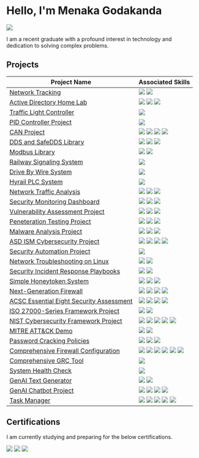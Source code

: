 # Hello, I'm Menaka Godakanda
<a href="https://linkedin.com/in/menaka-godakanda-6988b7157"><img src="https://img.shields.io/badge/-LinkedIn-0072b1?&style=for-the-badge&logo=linkedin&logoColor=white"/></a>

I am a recent graduate with a profound interest in technology and dedication to solving complex problems.


## Projects
| Project Name          | Associated Skills    |
|----------------|-----------------------|
| <a href="https://github.com/MenakaGodakanda/network-tracking">Network Tracking</a> | <img src="https://img.shields.io/badge/-Wireshark-1679A7?&style-for-the-badge&logo=Wireshark&logoColor=white"/> <img src="https://img.shields.io/badge/-Python-3572A5?&style-for-the-badge&logo=Python&logoColor=white"/>|
| <a href="https://github.com/MenakaGodakanda/Home-lab-active-directory">Active Directory Home Lab</a> | <img src="https://img.shields.io/badge/-Oracle_Virtualbox-00A4EF?&style-for-the-badge&logo=Oracle&logoColor=white"/> <img src="https://img.shields.io/badge/-Windows_Server-0078D7?&style-for-the-badge&logo=Windows&logoColor=white"/> <img src="https://img.shields.io/badge/-Powershell-5391FE?&style-for-the-badge&logo=Accenture&logoColor=white"/>|
| <a href="https://github.com/MenakaGodakanda/TrafficLightController">Traffic Light Controller</a> | <img src="https://img.shields.io/badge/-C Programming-A8B9CC?&style-for-the-badge&logo=C&logoColor=white"/>|
| <a href="https://github.com/MenakaGodakanda/PIDControllerProject">PID Controller Project</a> | <img src="https://img.shields.io/badge/-C++-00599C?&style-for-the-badge&logo=cplusplus&logoColor=white"/>|
| <a href="https://github.com/MenakaGodakanda/can_project">CAN Project</a> | <img src="https://img.shields.io/badge/-C Programming-A8B9CC?&style-for-the-badge&logo=C&logoColor=white"/> <img src="https://img.shields.io/badge/-C++-00599C?&style-for-the-badge&logo=cplusplus&logoColor=white"/> <img src="https://img.shields.io/badge/-CANopen-008C4A?&style-for-the-badge&logo=iMessage&logoColor=white"/> <img src="https://img.shields.io/badge/-CAN J1939-FF6600?&style-for-the-badge&logo=iMessage&logoColor=white"/>|
| <a href="https://github.com/MenakaGodakanda/dds_project">DDS and SafeDDS Library</a> | <img src="https://img.shields.io/badge/-C++-00599C?&style-for-the-badge&logo=cplusplus&logoColor=white"/> <img src="https://img.shields.io/badge/-DDS-0071BC?&style-for-the-badge&logo=iMessage&logoColor=white"/> <img src="https://img.shields.io/badge/-Safe DDS-FFCC00?&style-for-the-badge&logo=iMessage&logoColor=white"/>|
| <a href="https://github.com/MenakaGodakanda/modbus-library">Modbus Library</a> | <img src="https://img.shields.io/badge/-C++-00599C?&style-for-the-badge&logo=cplusplus&logoColor=white"/> <img src="https://img.shields.io/badge/-Modbus-00539F?&style-for-the-badge&logo=iMessage&logoColor=white"/>|
| <a href="https://github.com/MenakaGodakanda/railway_signaling_system">Railway Signaling System</a> | <img src="https://img.shields.io/badge/-C++-00599C?&style-for-the-badge&logo=cplusplus&logoColor=white"/>|
| <a href="https://github.com/MenakaGodakanda/drive_by_wire">Drive By Wire System</a> | <img src="https://img.shields.io/badge/-C++-00599C?&style-for-the-badge&logo=cplusplus&logoColor=white"/>|
| <a href="https://github.com/MenakaGodakanda/hyrail-plc-project">Hyrail PLC System</a> | <img src="https://img.shields.io/badge/-C Programming-A8B9CC?&style-for-the-badge&logo=C&logoColor=white"/>|
| <a href="https://github.com/MenakaGodakanda/NetworkTrafficAnalysis">Network Traffic Analysis</a> | <img src="https://img.shields.io/badge/-Tshark-005F73?&style-for-the-badge&logo=Wireshark&logoColor=white"/> <img src="https://img.shields.io/badge/-Zeek-9E2A2B?&style-for-the-badge&logo=Zotero&logoColor=white"/> <img src="https://img.shields.io/badge/-Python-3572A5?&style-for-the-badge&logo=Python&logoColor=white"/>|
| <a href="https://github.com/MenakaGodakanda/security-monitoring-dashboard">Security Monitoring Dashboard</a> | <img src="https://img.shields.io/badge/-Docker-2496ED?&style-for-the-badge&logo=Docker&logoColor=white"/> <img src="https://img.shields.io/badge/-ELK Stack-005571?&style-for-the-badge&logo=Elastic&logoColor=white"/> <img src="https://img.shields.io/badge/-Shell-4EAA25?&style-for-the-badge&logo=GNU-Bash&logoColor=white"/>
| <a href="https://github.com/MenakaGodakanda/vulnerability-assessment">Vulnerability Assessment Project</a> | <img src="https://img.shields.io/badge/-Docker-2496ED?&style-for-the-badge&logo=Docker&logoColor=white"/> <img src="https://img.shields.io/badge/-OpenVAS-339933?&style-for-the-badge&logo=OpenStreetMap&logoColor=white"/> <img src="https://img.shields.io/badge/-Metasploitable-2596CD?&style-for-the-badge&logo=Metasploit&logoColor=white"/>
| <a href="https://github.com/MenakaGodakanda/PenetrationTestingProject">Peneteration Testing Project</a> | <img src="https://img.shields.io/badge/-Kali Linux-557C94?&style-for-the-badge&logo=Kali-Linux&logoColor=white"/> <img src="https://img.shields.io/badge/-Metasploitable-2596CD?&style-for-the-badge&logo=Metasploit&logoColor=white"/> <img src="https://img.shields.io/badge/-Nmap-002F5B?&style-for-the-badge&logo=ApacheCassandra&logoColor=white"/>
| <a href="https://github.com/MenakaGodakanda/malware-analysis">Malware Analysis Project</a> | <img src="https://img.shields.io/badge/-Python-3572A5?&style-for-the-badge&logo=python&logoColor=white"/> <img src="https://img.shields.io/badge/-PEfile-007ACC?&style-for-the-badge&logo=python&logoColor=white"/> <img src="https://img.shields.io/badge/-Radare2-B20000?&style-for-the-badge&logo=resend&logoColor=white"/>
| <a href="https://github.com/MenakaGodakanda/ASD_ISM_Project">ASD ISM Cybersecurity Project</a> | <img src="https://img.shields.io/badge/-Nmap-002F5B?&style-for-the-badge&logo=ApacheCassandra&logoColor=white"/> <img src="https://img.shields.io/badge/-Lynis-E20612?&style-for-the-badge&logo=GNOME-Terminal&logoColor=white"/> <img src="https://img.shields.io/badge/-Shell-4EAA25?&style-for-the-badge&logo=GNU-Bash&logoColor=white"/> <img src="https://img.shields.io/badge/-ASD ISM-29F1FB?&style-for-the-badge&logo=Framework&logoColor=white"/>
| <a href="https://github.com/MenakaGodakanda/security-automation">Security Automation Project</a> | <img src="https://img.shields.io/badge/-Python-3572A5?&style-for-the-badge&logo=python&logoColor=white"/>
| <a href="https://github.com/MenakaGodakanda/network-troubleshooting-linux">Network Troubleshooting on Linux</a> | <img src="https://img.shields.io/badge/-Shell-4EAA25?&style-for-the-badge&logo=GNU-Bash&logoColor=white"/> <img src="https://img.shields.io/badge/-OSI Layers-1F6B75?&style-for-the-badge&logo=Openlayers&logoColor=white"/>
| <a href="https://github.com/MenakaGodakanda/Security-Incident-Response-Playbooks">Security Incident Response Playbooks</a> | <img src="https://img.shields.io/badge/-Ansible-EE0000?&style-for-the-badge&logo=Ansible&logoColor=white"/> <img src="https://img.shields.io/badge/-Python-3572A5?&style-for-the-badge&logo=python&logoColor=white"/>
| <a href="https://github.com/MenakaGodakanda/simple_honeytoken_system">Simple Honeytoken System</a> | <img src="https://img.shields.io/badge/-Python-3572A5?&style-for-the-badge&logo=python&logoColor=white"/> <img src="https://img.shields.io/badge/-HTML-E34F26?&style-for-the-badge&logo=HTML5&logoColor=white"/> <img src="https://img.shields.io/badge/-Flask-29B5E8?&style-for-the-badge&logo=Flask&logoColor=white"/>
| <a href="https://github.com/MenakaGodakanda/NGFW">Next-Generation Firewall</a> | <img src="https://img.shields.io/badge/-Scapy-85EA2D?&style-for-the-badge&logo=Stripe&logoColor=white"/> <img src="https://img.shields.io/badge/-Iptables-FF5B49?&style-for-the-badge&logo=Fireship&logoColor=white"/> <img src="https://img.shields.io/badge/-Python-3572A5?&style-for-the-badge&logo=python&logoColor=white"/> <img src="https://img.shields.io/badge/-Shell-4EAA25?&style-for-the-badge&logo=GNU-Bash&logoColor=white"/>
| <a href="https://github.com/MenakaGodakanda/acsc-essential-eight-assessment">ACSC Essential Eight Security Assessment</a> | <img src="https://img.shields.io/badge/-Shell-4EAA25?&style-for-the-badge&logo=GNU-Bash&logoColor=white"/> <img src="https://img.shields.io/badge/-Lynis-E20612?&style-for-the-badge&logo=GNOME-Terminal&logoColor=white"/> <img src="https://img.shields.io/badge/-AppArmor-F74843?&style-for-the-badge&logo=Radar&logoColor=white"/> <img src="https://img.shields.io/badge/-ACSC Essential Eight-29F1FB?&style-for-the-badge&logo=Framework&logoColor=white"/>
| <a href="https://github.com/MenakaGodakanda/iso27000-framework">ISO 27000-Series Framework Project</a> | <img src="https://img.shields.io/badge/-Python-3572A5?&style-for-the-badge&logo=python&logoColor=white"/> <img src="https://img.shields.io/badge/-ISO 27000 Series-29F1FB?&style-for-the-badge&logo=Framework&logoColor=white"/>
| <a href="https://github.com/MenakaGodakanda/NIST_CSF_Project">NIST Cybersecurity Framework Project</a> | <img src="https://img.shields.io/badge/-Python-3572A5?&style-for-the-badge&logo=python&logoColor=white"/> <img src="https://img.shields.io/badge/-Nmap-002F5B?&style-for-the-badge&logo=ApacheCassandra&logoColor=white"/> <img src="https://img.shields.io/badge/-Snort-F6A7AA?&style-for-the-badge&logo=Snort&logoColor=white"/> <img src="https://img.shields.io/badge/-Iptables-FF5B49?&style-for-the-badge&logo=Fireship&logoColor=white"/> <img src="https://img.shields.io/badge/-NIST CSF-29F1FB?&style-for-the-badge&logo=Framework&logoColor=white"/>
| <a href="https://github.com/MenakaGodakanda/mitre-attack-demo">MITRE ATT&CK Demo</a> | <img src="https://img.shields.io/badge/-Python-3572A5?&style-for-the-badge&logo=python&logoColor=white"/> <img src="https://img.shields.io/badge/-MITRE ATT&CK-29F1FB?&style-for-the-badge&logo=Framework&logoColor=white"/>
| <a href="https://github.com/MenakaGodakanda/password-cracking-policies">Password Cracking Policies</a> | <img src="https://img.shields.io/badge/-Python-3572A5?&style-for-the-badge&logo=python&logoColor=white"/> <img src="https://img.shields.io/badge/-John the Ripper-EE0000?&style-for-the-badge&logo=Cyberdefenders&logoColor=white"/> <img src="https://img.shields.io/badge/-Hashcat-000000?&style-for-the-badge&logo=Github&logoColor=white"/>
| <a href="https://github.com/MenakaGodakanda/firewall-configuration">Comprehensive Firewall Configuration</a> | <img src="https://img.shields.io/badge/-Shell-4EAA25?&style-for-the-badge&logo=GNU-Bash&logoColor=white"/> <img src="https://img.shields.io/badge/-UFW-FF5B49?&style-for-the-badge&logo=Fireship&logoColor=white"/> <img src="https://img.shields.io/badge/-ClamAV-FF0000?&style-for-the-badge&logo=openbugbounty&logoColor=white"/> <img src="https://img.shields.io/badge/-Snort-F6A7AA?&style-for-the-badge&logo=Snort&logoColor=white"/> <img src="https://img.shields.io/badge/-Suricata-FF6A00?&style-for-the-badge&logo=protocolsdotio&logoColor=white"/> <img src="https://img.shields.io/badge/-Squid-23C8D2?&style-for-the-badge&logo=chainguard&logoColor=white"/>
| <a href="https://github.com/MenakaGodakanda/GRC-Cybersecurity">Comprehensive GRC Tool</a> | <img src="https://img.shields.io/badge/-Python-3572A5?&style-for-the-badge&logo=python&logoColor=white"/>
| <a href="https://github.com/MenakaGodakanda/SystemHealthCheck">System Health Check</a> | <img src="https://img.shields.io/badge/-Powershell-5391FE?&style-for-the-badge&logo=Accenture&logoColor=white"/>
| <a href="https://github.com/MenakaGodakanda/genai-text-generator">GenAI Text Generator</a> | <img src="https://img.shields.io/badge/-OpenAI-412991?&style-for-the-badge&logo=openai&logoColor=white"/> <img src="https://img.shields.io/badge/-Python-3572A5?&style-for-the-badge&logo=python&logoColor=white"/>
| <a href="https://github.com/MenakaGodakanda/chatbot">GenAI Chatbot Project</a> | <img src="https://img.shields.io/badge/-OpenAI-412991?&style-for-the-badge&logo=openai&logoColor=white"/> <img src="https://img.shields.io/badge/-Python-3572A5?&style-for-the-badge&logo=python&logoColor=white"/> <img src="https://img.shields.io/badge/-Flask-29B5E8?&style-for-the-badge&logo=Flask&logoColor=white"/> <img src="https://img.shields.io/badge/-HTML-E34F26?&style-for-the-badge&logo=HTML5&logoColor=white"/>
| <a href="https://github.com/MenakaGodakanda/task-manager">Task Manager</a> | <img src="https://img.shields.io/badge/-React-61DAFB?&style-for-the-badge&logo=react&logoColor=white"/> <img src="https://img.shields.io/badge/-Node.js-5FA04E?&style-for-the-badge&logo=node.js&logoColor=white"/> <img src="https://img.shields.io/badge/-npm-CB3837?&style-for-the-badge&logo=npm&logoColor=white"/>  <img src="https://img.shields.io/badge/-HTML-E34F26?&style-for-the-badge&logo=HTML5&logoColor=white"/> <img src="https://img.shields.io/badge/-CSS-663399?&style-for-the-badge&logo=css&logoColor=white"/>





## Certifications

I am currently studying and preparing for the below certifications.
<div>
  <img src="https://img.shields.io/badge/-CISSP-0052CC?&style-for-the-badge&logo=ISC2&logoColor=white"/>
  <img src="https://img.shields.io/badge/-Security+-FF0000?&style-for-the-badge&logo=CompTIA&logoColor=white"/>
  <img src="https://img.shields.io/badge/-CCNA-007ACC?&style-for-the-badge&logo=Cisco&logoColor=white"/>
</div>

<!---
MenakaGodakanda/MenakaGodakanda is a ✨ special ✨ repository because its `README.md` (this file) appears on your GitHub profile.
You can click the Preview link to take a look at your changes.
--->

